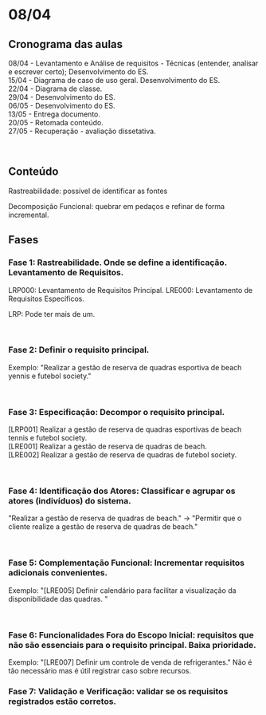 # 08/04

## Cronograma das aulas

08/04 - Levantamento e Análise de requisitos - Técnicas (entender, analisar e escrever certo); Desenvolvimento do ES.  
15/04 - Diagrama de caso de uso geral. Desenvolvimento do ES.  
22/04 - Diagrama de classe.  
29/04 - Desenvolvimento do ES.  
06/05 - Desenvolvimento do ES.  
13/05 - Entrega documento.  
20/05 - Retomada conteúdo.  
27/05 - Recuperação - avaliação dissetativa.  

<br>

## Conteúdo

Rastreabilidade: possível de identificar as fontes

Decomposição Funcional: quebrar em pedaços e refinar de forma incremental.  

## Fases

### Fase 1: Rastreabilidade. Onde se define a identificação. Levantamento de Requisitos.

LRP000: Levantamento de Requisitos Principal.
LRE000: Levantamento de Requisitos Específicos.

LRP: Pode ter mais de um.

<br>

### Fase 2: Definir o requisito principal.

Exemplo: "Realizar a gestão de reserva de quadras esportiva de beach yennis e futebol society."

<br>

### Fase 3: Especificação: Decompor o requisito principal.

[LRP001] Realizar a gestão de reserva de quadras esportivas de beach tennis e futebol society.  
   [LRE001] Realizar a gestão de reserva de quadras de beach.  
   [LRE002] Realizar a gestão de reserva de quadras de futebol society.  

<br>

### Fase 4: Identificação dos Atores: Classificar e agrupar os atores (indivíduos) do sistema.

"Realizar a gestão de reserva de quadras de beach." -> "Permitir que o cliente realize a gestão de reserva de quadras de beach."

<br>

### Fase 5: Complementação Funcional: Incrementar requisitos adicionais convenientes.

Exemplo: "[LRE005] Definir calendário para facilitar a visualização da disponibilidade das quadras. "

<br>

### Fase 6: Funcionalidades Fora do Escopo Inicial: requisitos que não são essenciais para o requisito principal. Baixa prioridade.

Exemplo: "[LRE007] Definir um controle de venda de refrigerantes."
Não é tão necessário mas é útil registrar caso sobre recursos.

### Fase 7: Validação e Verificação: validar se os requisitos registrados estão corretos.
